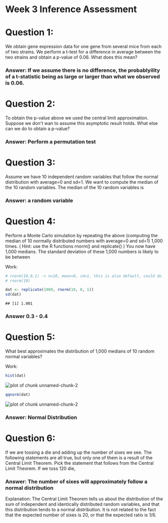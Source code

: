Week 3 Inference Assessment
==========================================

# Question 1:

We obtain gene expression data for one gene from several mice from each of two strains. We perform a t-test for a difference in average between the two strains and obtain a p-value of 0.06. What does this mean?

### Answer: If we assume there is no difference, the probablyility of a t-statistic being as large or larger than what we observed is 0.06.

# Question 2:

To obtain the p-value above we used the central limit approximation. Suppose we don't wan to assume this asymptotic result holds. What else can we do to obtain a p-value?

### Answer: Perform a permutation test

# Question 3:

Assume we have 10 independent random variables that follow the normal distribution with average=0 and sd=1. We want to compute the median of the 10 random variables. The median of the 10 random variables is

### Answer: a random variable

# Question 4:

Perform a Monte Carlo simulation by repeating the above (computing the median of 10 normally distributed numbers with average=0 and sd=1) 1,000 times. ( Hint: use the R functions rnorm() and replicate() ) You now have 1,000 medians. The standard deviation of these 1,000 numbers is likely to be between

Work:


```r
# rnorm(10,0,1) -> n=10, mean=0, sd=1, this is also default, could do
# rnorm(10)

dat <- replicate(1000, rnorm(10, 0, 1))
sd(dat)
```

```
## [1] 1.001
```


### Answer 0.3 - 0.4

# Question 5:

What best approximates the distribution of 1,000 medians of 10 random normal variables?

Work:


```r
hist(dat)
```

![plot of chunk unnamed-chunk-2](figure/unnamed-chunk-21.png) 

```r
qqnorm(dat)
```

![plot of chunk unnamed-chunk-2](figure/unnamed-chunk-22.png) 


### Answer: Normal Distribution

# Question 6:

If we are tossing a die and adding up the number of sixes we see. The following statements are all true, but only one of them is a result of the Central Limit Theorem. Pick the statement that follows from the Central Limit Theorem. If we toss 120 die,

### Answer: The number of sixes will approximately follow a normal distribution

Explanation:
The Central Limit Theorem tells us about the distribution of the sum of independent and identically distributed random variables, and that this distribution tends to a normal distribution. It is not related to the fact that the expected number of sixes is 20, or that the expected ratio is 1/6.
